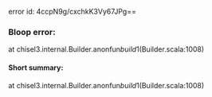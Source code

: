 error id: 4ccpN9g/cxchkK3Vy67JPg==
### Bloop error:

at chisel3.internal.Builder$.$anonfun$build$1(Builder.scala:1008)
#### Short summary: 

at chisel3.internal.Builder$.$anonfun$build$1(Builder.scala:1008)